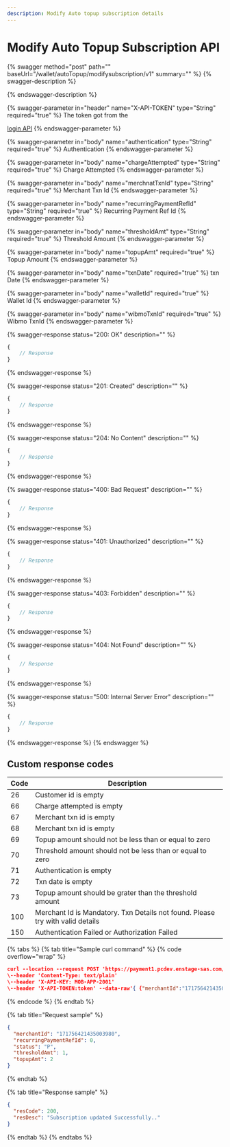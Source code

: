 ```yaml
---
description: Modify Auto topup subscription details
---
```


# Modify Auto Topup Subscription API

{% swagger method="post" path="" baseUrl="<domain>/wallet/autoTopup/modifysubscription/v1" summary="" %}
{% swagger-description %}

{% endswagger-description %}

{% swagger-parameter in="header" name="X-API-TOKEN" type="String" required="true" %}
​The token got from the

[login API](https://teams.microsoft.com/o/p6zvZh1r7XYNx0PmyEsS/s/CwdILEPBOX4lLKCKMZGB/\~/changes/1N4jHPuBZcVMjqkduW8F/bankezy/bankezy/bankezy-features/wallet/wallet-issuance/customer-on-boarding/api-reference/authentication-and-authorization/login-api)
{% endswagger-parameter %}

{% swagger-parameter in="body" name="authentication" type="String" required="true" %}
Authentication
{% endswagger-parameter %}

{% swagger-parameter in="body" name="chargeAttempted" type="String" required="true" %}
​Charge Attempted
{% endswagger-parameter %}

{% swagger-parameter in="body" name="merchnatTxnId" type="String" required="true" %}
Merchant Txn Id
{% endswagger-parameter %}

{% swagger-parameter in="body" name="recurringPaymentRefId" type="String" required="true" %}
Recurring Payment Ref Id
{% endswagger-parameter %}

{% swagger-parameter in="body" name="thresholdAmt" type="String" required="true" %}
​Threshold Amount
{% endswagger-parameter %}

{% swagger-parameter in="body" name="topupAmt" required="true" %}
Topup Amount
{% endswagger-parameter %}

{% swagger-parameter in="body" name="txnDate" required="true" %}
txn Date
{% endswagger-parameter %}

{% swagger-parameter in="body" name="walletId" required="true" %}
Wallet Id
{% endswagger-parameter %}

{% swagger-parameter in="body" name="wibmoTxnId" required="true" %}
Wibmo TxnId
{% endswagger-parameter %}

{% swagger-response status="200: OK" description="" %}
```javascript
{
    // Response
}
```
{% endswagger-response %}

{% swagger-response status="201: Created" description="" %}
```javascript
{
    // Response
}
```
{% endswagger-response %}

{% swagger-response status="204: No Content" description="" %}
```javascript
{
    // Response
}
```
{% endswagger-response %}

{% swagger-response status="400: Bad Request" description="" %}
```javascript
{
    // Response
}
```
{% endswagger-response %}

{% swagger-response status="401: Unauthorized" description="" %}
```javascript
{
    // Response
}
```
{% endswagger-response %}

{% swagger-response status="403: Forbidden" description="" %}
```javascript
{
    // Response
}
```
{% endswagger-response %}

{% swagger-response status="404: Not Found" description="" %}
```javascript
{
    // Response
}
```
{% endswagger-response %}

{% swagger-response status="500: Internal Server Error" description="" %}
```javascript
{
    // Response
}
```
{% endswagger-response %}
{% endswagger %}

## Custom response codes

| Code | Description                                                                    |
| ---- | ------------------------------------------------------------------------------ |
| ​26  | ​Customer id is empty                                                          |
| 66   | Charge attempted is empty                                                      |
| 67   | Merchant txn id is empty                                                       |
| 68   | Merchant txn id is empty                                                       |
| ​69  | Topup amount should not be less than or equal to zero                          |
| 70   | Threshold amount should not be less than or equal to zero                      |
| 71   | Authentication is empty                                                        |
| 72   | ​Txn date is empty                                                             |
| ​73  | Topup amount should be grater than the threshold amount                        |
| 100  | Merchant Id is Mandatory. Txn Details not found. Please try with valid details |
| 150  | Authentication Failed or Authorization Failed                                  |

{% tabs %}
{% tab title="Sample curl command" %}
{% code overflow="wrap" %}
```json
curl --location --request POST 'https://payment1.pcdev.enstage-sas.com/wallet/autoTopup/modifysubscription/v1'
\--header 'Content-Type: text/plain'
\--header 'X-API-KEY: MOB-APP-2001'
\--header 'X-API-TOKEN:token' --data-raw'{ {"merchantId":"171756421435003980","recurringPaymentRefId":0,"status":"P","thresholdAmt":1,"topupAmt":2}'
```
{% endcode %}
{% endtab %}

{% tab title="Request sample" %}
```json
{
  "merchantId": "171756421435003980",
  "recurringPaymentRefId": 0,
  "status": "P",
  "thresholdAmt": 1,
  "topupAmt": 2
}
```
{% endtab %}

{% tab title="Response sample" %}
```json
{
  "resCode": 200,
  "resDesc": "Subscription updated Successfully.."
}
```
{% endtab %}
{% endtabs %}
